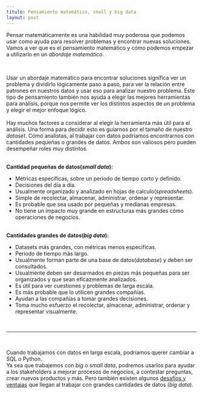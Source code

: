 ```yaml
---
titulo: Pensamiento matemático, small y big data
layout: post
---
```


<p class = 'subtitulo'>Pensar matemáticamente es una habilidad muy poderosa que podemos usar como ayuda para resolver problemas y encontrar nuevas soluciones. Vamos a ver que es el pensamiento matemático y cómo podemos empezar a utilizarlo en un <i>abordaje matemático</i>.</p>

<br><p>Usar un abordaje matemático para encontrar soluciones significa ver un problema y dividirlo lógicamente paso a paso, para ver la relación entre patrones en nuestros datos y usar eso para analizar nuestro problema. Este tipo de pensamiento también nos ayuda a elegir las mejores herramientas para análisis, porque nos permite ver los distintos aspectos de un problema y elegir el mejor enfoque lógico. <br>
<br>Hay muchos factores a considerar al elegir la herramienta más útil para el análisis. Una forma para decidir esto es guiarnos por el tamaño de nuestro <i>dataset</i>. Cómo analistas, al trabajar con datos podríamos encontrarnos con cantidades pequeñas o grandes de datos. Ambos son valiosos pero pueden desempeñar roles muy distintos.</p>
<br>
<b>Cantidad pequeñas de datos(<i>small data</i>):</b><br>
<ul>
<li> Métricas especificas, sobre un periodo de tiempo corto y definido. </li>
<li> Decisiones del día a día.</li>
<li> Usualmente organizado y analizado en hojas de calculo(<i>spreadsheets</i>).</li>
<li> Simple de recolectar, almacenar, administrar, ordenar y representar.</li>
<li> Es probable que sea usado por pequeñas y medianas empresas.</li>
<li> No tiene un impacto muy grande en estructuras más grandes cómo operaciones de negocios.</li>
</ul>
<br>
<b>Cantidades grandes de datos(<i>big data</i>):</b>
<ul>
<li> Datasets más grandes, con métricas menos especificas.</li>
<li> Periodo de tiempo más largo.</li>
<li> Usualmente forman parte de una base de datos(<i>database</i>) y deben ser consultados.</li>
<li> Usualmente deben ser desarmados en piezas más pequeñas para ser organizados y que sean eficazmente analizados.</li>
<li> Es útil para ver cuestiones y problemas de larga escala.</li>
<li> Es más probable que lo utilicen grandes compañías.</li>
<li> Ayudan a las compañías a tomar grandes decisiones.</li>
<li> Toma mucho esfuerzo el recolectar, almacenar, administrar, ordenar y representar visualmente.</li>
</ul>
<br><hr><br>
 <p class = 'subtitulo'>Cuando trabajamos con datos en larga escala, podríamos querer cambiar a SQL o Python.<br>
 Ya sea que trabajemos con <i>big</i> o <i>small data</i>, podremos usarlos para ayudar a los stakeholders a mejorar procesos de negocios, a contestar preguntas, crear nuevos productos y más. Pero también existen algunos <a href = 'desafios_y_ventajas_big_data.html'>desafíos y ventajas</a> que llegan al trabajar con grandes cantidades de datos (<i>big data</i>).</p>
 <br>